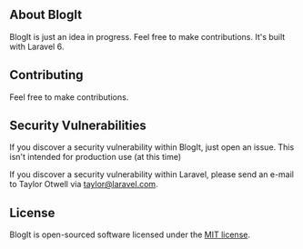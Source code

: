 ## About BlogIt

BlogIt is just an idea in progress. Feel free to make contributions. It's built with Laravel 6.

## Contributing

Feel free to make contributions.

## Security Vulnerabilities
If you discover a security vulnerability within BlogIt, just open an issue. This isn't intended for production
use (at this time)

If you discover a security vulnerability within Laravel, please send an e-mail to Taylor Otwell via [taylor@laravel.com](mailto:taylor@laravel.com).

## License

BlogIt is open-sourced software licensed under the [MIT license](https://opensource.org/licenses/MIT).
